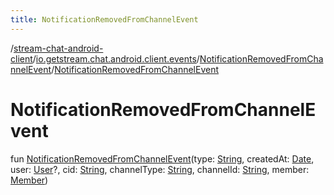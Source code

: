 ```yaml
---
title: NotificationRemovedFromChannelEvent
---
```

/[stream-chat-android-client](../../index.md)/[io.getstream.chat.android.client.events](../index.md)/[NotificationRemovedFromChannelEvent](index.md)/[NotificationRemovedFromChannelEvent](NotificationRemovedFromChannelEvent.md)  
  
  
  
# NotificationRemovedFromChannelEvent  
fun [NotificationRemovedFromChannelEvent](NotificationRemovedFromChannelEvent.md)(type: [String](https://kotlinlang.org/api/latest/jvm/stdlib/kotlin/-string/index.html), createdAt: [Date](https://developer.android.com/reference/kotlin/java/util/Date.html), user: [User](../../io.getstream.chat.android.client.models/User/index.md)?, cid: [String](https://kotlinlang.org/api/latest/jvm/stdlib/kotlin/-string/index.html), channelType: [String](https://kotlinlang.org/api/latest/jvm/stdlib/kotlin/-string/index.html), channelId: [String](https://kotlinlang.org/api/latest/jvm/stdlib/kotlin/-string/index.html), member: [Member](../../io.getstream.chat.android.client.models/Member/index.md))
